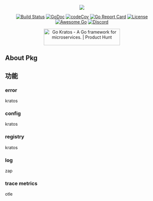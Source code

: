 <p align="center"><a href="https://go-kratos.dev/" target="_blank"><img src="https://github.com/go-kratos/kratos/blob/main/docs/images/kratos-large.png?raw=true"></a></p>

<p align="center">
<a href="https://github.com/go-bamboo/pkg/actions"><img src="https://github.com/go-bamboo/pkg/workflows/Go/badge.svg" alt="Build Status"></a>
<a href="https://pkg.go.dev/github.com/go-kratos/kratos/v2"><img src="https://pkg.go.dev/badge/github.com/go-kratos/kratos/v2" alt="GoDoc"></a>
<a href="https://codecov.io/gh/go-kratos/kratos"><img src="https://codecov.io/gh/go-kratos/kratos/master/graph/badge.svg" alt="codeCov"></a>
<a href="https://goreportcard.com/report/github.com/go-kratos/kratos"><img src="https://goreportcard.com/badge/github.com/go-kratos/kratos" alt="Go Report Card"></a>
<a href="https://github.com/go-kratos/kratos/blob/main/LICENSE"><img src="https://img.shields.io/github/license/go-kratos/kratos" alt="License"></a>
<a href="https://github.com/avelino/awesome-go"><img src="https://awesome.re/mentioned-badge.svg" alt="Awesome Go"></a>
<a href="https://discord.gg/BWzJsUJ"><img src="https://img.shields.io/discord/766619759214854164?label=chat&logo=discord" alt="Discord"></a>
</p>
<p align="center">
<a href="https://www.producthunt.com/posts/go-kratos?utm_source=badge-featured&utm_medium=badge&utm_souce=badge-go-kratos" target="_blank"><img src="https://api.producthunt.com/widgets/embed-image/v1/featured.svg?post_id=306565&theme=light" alt="Go Kratos - A Go framework for microservices. | Product Hunt" style="width: 250px; height: 54px;" width="250" height="54" /></a>
</p>

## About Pkg

## 功能

### error

kratos

### config

kratos

### registry

kratos

### log
zap

### trace metrics

otle